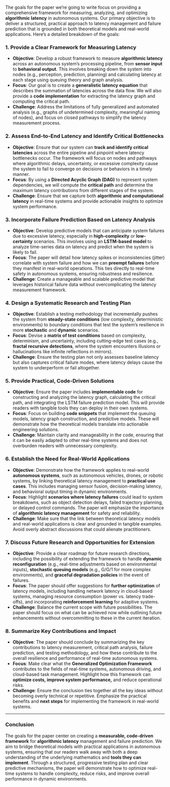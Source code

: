 The goals for the paper we’re going to write focus on providing a comprehensive framework for measuring, analyzing, and optimizing **algorithmic latency** in autonomous systems. Our primary objective is to deliver a structured, practical approach to latency management and failure prediction that is grounded in both theoretical models and real-world applications. Here’s a detailed breakdown of the goals:

### 1. **Provide a Clear Framework for Measuring Latency**
   - **Objective**: Develop a robust framework to measure **algorithmic latency** across an autonomous system’s processing pipeline, from **sensor input** to **behavioral output**. This involves breaking down the system into nodes (e.g., perception, prediction, planning) and calculating latency at each stage using queuing theory and graph analysis.
   - **Focus**: Our goal is to create a **generalistic latency equation** that describes the summation of latencies across the data flow. We will also provide a **code implementation** for extracting the latency graph and computing the critical path.
   - **Challenge**: Address the limitations of fully generalized and automated analysis (e.g., graphs of undetermined complexity, meaningful naming of nodes), and focus on closed pathways to simplify the latency measurement process.

### 2. **Assess End-to-End Latency and Identify Critical Bottlenecks**
   - **Objective**: Ensure that our system can **track and identify critical latencies** across the entire pipeline and pinpoint where latency bottlenecks occur. The framework will focus on nodes and pathways where algorithmic delays, uncertainty, or excessive complexity cause the system to fail to converge on decisions or behaviors in a timely manner.
   - **Focus**: By using a **Directed Acyclic Graph (DAG)** to represent system dependencies, we will compute the **critical path** and determine the maximum latency contributions from different stages of the system.
   - **Challenge**: Ensure that we capture both **algorithmic and computational latency** in real-time systems and provide actionable insights to optimize system performance.

### 3. **Incorporate Failure Prediction Based on Latency Analysis**
   - **Objective**: Develop predictive models that can anticipate system failures due to excessive latency, especially in **high-complexity** or **low-certainty** scenarios. This involves using an **LSTM-based model** to analyze time-series data on latency and predict when the system is likely to fail.
   - **Focus**: The paper will detail how latency spikes or inconsistencies (jitter) correlate with system failure and how we can **preempt failures** before they manifest in real-world operations. This ties directly to real-time safety in autonomous systems, ensuring robustness and resilience.
   - **Challenge**: Create a manageable and scalable predictive model that leverages historical failure data without overcomplicating the latency measurement framework.

### 4. **Design a Systematic Research and Testing Plan**
   - **Objective**: Establish a testing methodology that incrementally pushes the system from **steady-state conditions** (low complexity, deterministic environments) to boundary conditions that test the system’s resilience in more **stochastic** and **dynamic** scenarios.
   - **Focus**: Devise a **matrix of test conditions** based on complexity, determinism, and uncertainty, including cutting-edge test cases (e.g., **fractal recursive detections**, where the system encounters illusions or hallucinations like infinite reflections in mirrors).
   - **Challenge**: Ensure the testing plan not only assesses baseline latency but also captures critical failure modes, where latency delays cause the system to underperform or fail altogether.

### 5. **Provide Practical, Code-Driven Solutions**
   - **Objective**: Ensure the paper includes **implementable code** for constructing and analyzing the latency graph, calculating the critical path, and integrating the LSTM failure prediction model. This will provide readers with tangible tools they can deploy in their own systems.
   - **Focus**: Focus on building **code snippets** that implement the queuing models, latency graph construction, and predictive models. These will demonstrate how the theoretical models translate into actionable engineering solutions.
   - **Challenge**: Maintain clarity and manageability in the code, ensuring that it can be easily adapted to other real-time systems and does not overburden readers with unnecessary complexity.

### 6. **Establish the Need for Real-World Applications**
   - **Objective**: Demonstrate how the framework applies to real-world **autonomous systems**, such as autonomous vehicles, drones, or robotic systems, by linking theoretical latency management to **practical use cases**. This includes managing sensor fusion, decision-making latency, and behavioral output timing in dynamic environments.
   - **Focus**: Highlight **scenarios where latency failures** could lead to system breakdowns, such as object detection delays, failed trajectory planning, or delayed control commands. The paper will emphasize the importance of **algorithmic latency management** for safety and reliability.
   - **Challenge**: Make sure that the link between theoretical latency models and real-world applications is clear and grounded in tangible examples. Avoid overly abstract discussions that could alienate practitioners.

### 7. **Discuss Future Research and Opportunities for Extension**
   - **Objective**: Provide a clear roadmap for future research directions, including the possibility of extending the framework to handle **dynamic reconfiguration** (e.g., real-time adjustments based on environmental inputs), **stochastic queuing models** (e.g., G/G/1 for more complex environments), and **graceful degradation policies** in the event of failures.
   - **Focus**: The paper should offer suggestions for **further optimization** of latency models, including handling network latency in cloud-based systems, managing resource consumption (power vs. latency trade-offs), and incorporating **reinforcement learning** for adaptive systems.
   - **Challenge**: Balance the current scope with future possibilities. The paper should focus on what can be achieved now while outlining future enhancements without overcommitting to these in the current iteration.

### 8. **Summarize Key Contributions and Impact**
   - **Objective**: The paper should conclude by summarizing the key contributions to latency measurement, critical path analysis, failure prediction, and testing methodology, and how these contribute to the overall resilience and performance of real-time autonomous systems.
   - **Focus**: Make clear what the **Generalized Optimization Framework** contributes to the fields of real-time systems, autonomous driving, and cloud-based task management. Highlight how this framework can **optimize costs, improve system performance,** and reduce operational risks.
   - **Challenge**: Ensure the conclusion ties together all the key ideas without becoming overly technical or repetitive. Emphasize the practical benefits and **next steps** for implementing the framework in real-world systems.

---

### Conclusion

The goals for the paper center on creating a **measurable, code-driven framework** for **algorithmic latency** management and failure prediction. We aim to bridge theoretical models with practical applications in autonomous systems, ensuring that our readers walk away with both a deep understanding of the underlying mathematics and **tools they can implement**. Through a structured, progressive testing plan and clear predictive mechanisms, the paper will demonstrate how to optimize real-time systems to handle complexity, reduce risks, and improve overall performance in dynamic environments.